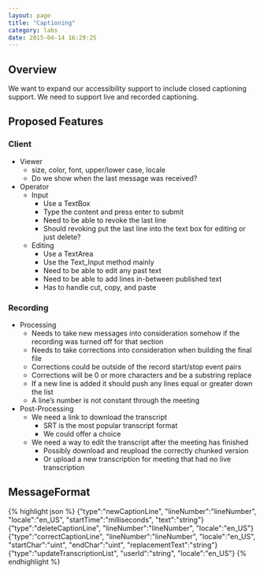 ```yaml
---
layout: page
title: "Captioning"
category: labs
date: 2015-04-14 16:29:25
---
```


## Overview

We want to expand our accessibility support to include closed captioning support. We need to support live and recorded captioning.

## Proposed Features

### Client

* Viewer
  * size, color, font, upper/lower case, locale
  * Do we show when the last message was received?
* Operator
    * Input
        * Use a TextBox
        * Type the content and press enter to submit
        * Need to be able to revoke the last line
        * Should revoking put the last line into the text box for editing or just delete?
    * Editing
        * Use a TextArea
        * Use the Text_Input method mainly
        * Need to be able to edit any past text
        * Need to be able to add lines in-between published text
        * Has to handle cut, copy, and paste

### Recording
* Processing
    * Needs to take new messages into consideration somehow if the recording was turned off for that section
    * Needs to take corrections into consideration when building the final file
    * Corrections could be outside of the record start/stop event pairs
    * Corrections will be 0 or more characters and be a substring replace
    * If a new line is added it should push any lines equal or greater down the list
    * A line’s number is not constant through the meeting
* Post-Processing
    * We need a link to download the transcript
        * SRT is the most popular transcript format
        * We could offer a choice
    * We need a way to edit the transcript after the meeting has finished
        * Possibly download and reupload the correctly chunked version
        * Or upload a new transcription for meeting that had no live transcription

## MessageFormat

{% highlight json %}
{"type":"newCaptionLine", "lineNumber":"lineNumber", "locale":"en_US", "startTime":"milliseconds", "text":"string"}
{"type":"deleteCaptionLine", "lineNumber":"lineNumber", "locale":"en_US"}
{"type":"correctCaptionLine", "lineNumber":"lineNumber", "locale":"en_US", "startChar":"uint", "endChar":"uint", "replacementText":"string"}
{"type":"updateTranscriptionList", "userId":"string", "locale":"en_US"}
{% endhighlight %}